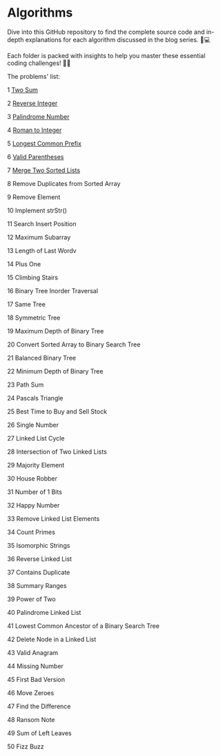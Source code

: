 # Algorithms
Dive into this GitHub repository to find the complete source code and in-depth explanations for each algorithm discussed in the blog series. 🚀💻 

Each folder is packed with insights to help you master these essential coding challenges! 🧠📖

The problems' list:

1	[Two Sum](https://medium.com/@reza.shokrzad/two-sum-algorithm-from-simple-to-optimized-solution-in-python-2350513bb4ed)

2	[Reverse Integer](https://medium.com/me/stats/post/8e6d6818c2bd)

3	[Palindrome Number ](https://medium.com/me/stats/post/aabffd0c5713)

4	[Roman to Integer](https://medium.com/@reza.shokrzad/roman-to-integer-deciphering-ancient-numerals-with-modern-code-17bcd4417541)

5	[Longest Common Prefix](https://medium.com/@reza.shokrzad/decoding-commonalities-finding-the-longest-common-prefix-in-strings-python-code-ff1e496d32be)

6	[Valid Parentheses](https://medium.com/@reza.shokrzad/cracking-the-code-understanding-the-valid-parentheses-problem-f0d22c3314a0)

7	[Merge Two Sorted Lists](https://medium.com/@reza.shokrzad/merge-two-sorted-lists-combining-ordered-data-efficiently-3f9fb5bda028)

8	Remove Duplicates from Sorted Array 

9	Remove Element

10	Implement strStr() 

11	Search Insert Position 

12	Maximum Subarray 

13	Length of Last Wordv

14	Plus One 

15	Climbing Stairs 

16	Binary Tree Inorder Traversal 

17	Same Tree 

18	Symmetric Tree 

19	Maximum Depth of Binary Tree 

20	Convert Sorted Array to Binary Search Tree 

21	Balanced Binary Tree 

22	Minimum Depth of Binary Tree 

23	Path Sum 

24	Pascals Triangle 

25	Best Time to Buy and Sell Stock

26	Single Number

27	Linked List Cycle 

28	Intersection of Two Linked Lists 

29	Majority Element 

30	House Robber

31	Number of 1 Bits 

32	Happy Number 

33	Remove Linked List Elements 

34	Count Primes 

35	Isomorphic Strings 

36	Reverse Linked List 

37	Contains Duplicate 

38	Summary Ranges 

39	Power of Two 

40	Palindrome Linked List 

41	Lowest Common Ancestor of a Binary Search Tree

42	Delete Node in a Linked List 

43	Valid Anagram 

44	Missing Number 

45	First Bad Version 

46	Move Zeroes 

47	Find the Difference 

48	Ransom Note 

49	Sum of Left Leaves 

50	Fizz Buzz 
